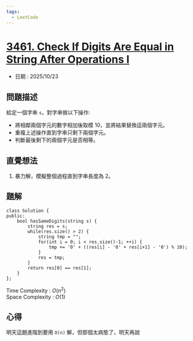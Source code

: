 ```yaml
---
tags:
  - LeetCode
---
```


# [3461. Check If Digits Are Equal in String After Operations I](https://leetcode.com/problems/check-if-digits-are-equal-in-string-after-operations-i/description/)  

+ 日期 : 2025/10/23  

## 問題描述  

給定一個字串 `s`，對字串做以下操作:  

+ 將相鄰兩個字元的數字相加後取模 10，並將結果替換這兩個字元。  
+ 重複上述操作直到字串只剩下兩個字元。  
+ 判斷最後剩下的兩個字元是否相等。  

## 直覺想法  

1. 暴力解，模擬整個過程直到字串長度為 2。  

## 題解  

```cpp=
class Solution {
public:
    bool hasSameDigits(string s) {
        string res = s;
        while(res.size() > 2) {
            string tmp = "";
            for(int i = 0; i < res.size()-1; ++i) {
                tmp += '0' + ((res[i] - '0' + res[i+1] - '0') % 10);
            }
            res = tmp;
        }
        return res[0] == res[1];
    }
};
```

Time Complexity : $O(n^2)$  
Space Complexity : $O(1)$  

## 心得  

明天這題進階到要用 `O(n)` 解，但那個太病態了，明天再說  
